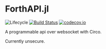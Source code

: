 # ForthAPI.jl

![Lifecycle](https://img.shields.io/badge/lifecycle-experimental-orange.svg)<!--
![Lifecycle](https://img.shields.io/badge/lifecycle-maturing-blue.svg)
![Lifecycle](https://img.shields.io/badge/lifecycle-stable-green.svg)
![Lifecycle](https://img.shields.io/badge/lifecycle-retired-orange.svg)
![Lifecycle](https://img.shields.io/badge/lifecycle-archived-red.svg)
![Lifecycle](https://img.shields.io/badge/lifecycle-dormant-blue.svg) -->
[![Build Status](https://travis-ci.com/tisztamo/ForthAPI.jl.svg?branch=master)](https://travis-ci.com/tisztamo/ForthAPI.jl)
[![codecov.io](http://codecov.io/github/tisztamo/ForthAPI.jl/coverage.svg?branch=master)](http://codecov.io/github/tisztamo/ForthAPI.jl?branch=master)
<!--
[![Documentation](https://img.shields.io/badge/docs-stable-blue.svg)](https://tisztamo.github.io/ForthAPI.jl/stable)
[![Documentation](https://img.shields.io/badge/docs-master-blue.svg)](https://tisztamo.github.io/ForthAPI.jl/dev)
-->

A programmable api over websocket with Circo.

Currently unsecure.